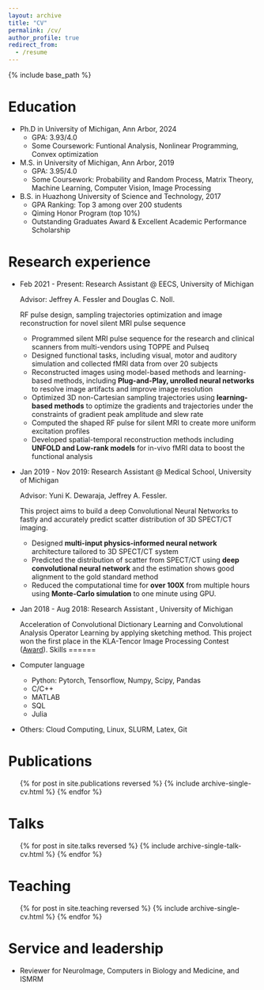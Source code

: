 ```yaml
---
layout: archive
title: "CV"
permalink: /cv/
author_profile: true
redirect_from:
  - /resume
---
```


{% include base_path %}

Education
======
* Ph.D in University of Michigan, Ann Arbor, 2024
  * GPA: 3.93/4.0
  * Some Coursework: Funtional Analysis, Nonlinear Programming, Convex optimization
* M.S. in University of Michigan, Ann Arbor, 2019
  * GPA: 3.95/4.0
  * Some Coursework: Probability and Random Process, Matrix Theory, Machine Learning, Computer Vision, Image Processing
* B.S. in Huazhong University of Science and Technology, 2017
  * GPA Ranking: Top 3 among over 200 students
  * Qiming Honor Program (top 10%)
  * Outstanding Graduates Award & Excellent Academic Performance Scholarship

Research experience
======
* Feb 2021 - Present: Research Assistant @ EECS, University of Michigan
  
  Advisor: Jeffrey A. Fessler and Douglas C. Noll. 
  
  RF pulse design, sampling trajectories optimization and image reconstruction for novel silent MRI pulse sequence
  
  * Programmed silent MRI pulse sequence for the research and clinical scanners from multi-vendors using TOPPE and Pulseq
  * Designed functional tasks, including visual, motor and auditory simulation and collected fMRI data from over 20 subjects
  * Reconstructed images using model-based methods and learning-based methods, including **Plug-and-Play, unrolled neural networks** to resolve image artifacts and improve image resolution
  * Optimized 3D non-Cartesian sampling trajectories using **learning-based methods** to optimize the gradients and trajectories under the constraints of gradient peak amplitude and slew rate
  * Computed the shaped RF pulse for silent MRI to create more uniform excitation profiles
  * Developed spatial-temporal reconstruction methods including **UNFOLD and Low-rank models** for in-vivo fMRI data to boost the functional analysis
  
* Jan 2019 - Nov 2019: Research Assistant @ Medical School, University of Michigan

  Advisor: Yuni K. Dewaraja, Jeffrey A. Fessler. 

  This project aims to build a deep Convolutional Neural Networks to fastly and accurately predict scatter distribution of 3D SPECT/CT imaging.

  * Designed **multi-input physics-informed neural network** architecture tailored to 3D SPECT/CT system
  * Predicted the distribution of scatter from SPECT/CT using **deep convolutional neural network** and the estimation shows good alignment to the gold standard method
  * Reduced the computational time for **over 100X** from multiple hours using **Monte-Carlo simulation** to one minute using GPU.

* Jan 2018 - Aug 2018: Research Assistant , University of Michigan

  Acceleration of Convolutional Dictionary Learning and Convolutional Analysis Operator Learning by applying sketching method. This project won the first place in the KLA-Tencor Image Processing Contest ([Award](https://ece.engin.umich.edu/stories/students-win-prizes-for-improving-image-processing-techniques-for-liver-cancer-detection-and-much-more)).
Skills
======
* Computer language
  * Python: Pytorch, Tensorflow, Numpy, Scipy, Pandas
  * C/C++
  * MATLAB
  * SQL
  * Julia
* Others: Cloud Computing, Linux, SLURM, Latex, Git

Publications
======
  <ul>{% for post in site.publications reversed %}
    {% include archive-single-cv.html %}
  {% endfor %}</ul>

Talks
======
  <ul>{% for post in site.talks reversed %}
    {% include archive-single-talk-cv.html  %}
  {% endfor %}</ul>

Teaching
======
  <ul>{% for post in site.teaching reversed %}
    {% include archive-single-cv.html %}
  {% endfor %}</ul>

Service and leadership
======
* Reviewer for NeuroImage, Computers in Biology and Medicine, and ISMRM
